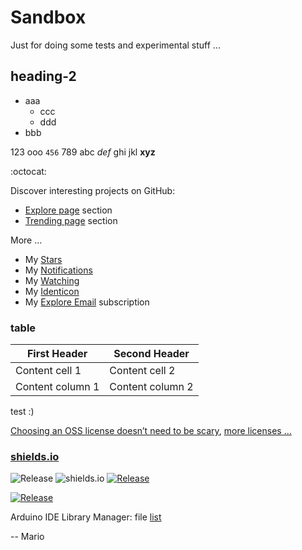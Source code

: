 # Sandbox
Just for doing some tests and experimental stuff ...

## heading-2
- aaa
  - ccc
  - ddd
- bbb

123 ooo `456` 789
abc *def* ghi jkl
**xyz**

:octocat:

Discover interesting projects on GitHub:
  - [Explore page](https://github.com/explore) section
  - [Trending page](https://github.com/trending) section

More ...
 - My [Stars](https://github.com/stars)
 - My [Notifications](https://github.com/notifications)
 - My [Watching](https://github.com/watching)
 - My [Identicon](https://identicons.github.com/Mokolea.png)
 - My [Explore Email](https://github.com/explore/subscribe) subscription

### table

First Header | Second Header
------------ | -------------
Content cell 1 | Content cell 2
Content column 1 | Content column 2

test :)

[Choosing an OSS license doesn’t need to be scary](http://choosealicense.com), 
[more licenses ...](http://choosealicense.com/licenses)

### [shields.io](http://shields.io)
![Release](https://img.shields.io/github/release/Mokolea/InputDebounce.svg)
![shields.io](https://img.shields.io/badge/InputDebounce-v1.0.0-blue.svg)
[![Release](https://img.shields.io/badge/InputDebounce-v1.1.0-blue.svg)](https://github.com/Mokolea/InputDebounce/releases)

[![Release](https://img.shields.io/badge/SimpleQtLogger-v1.1.0--rc2-orange.svg)](https://github.com/Mokolea/SimpleQtLogger/releases)

Arduino IDE Library Manager: file [list](http://downloads.arduino.cc/libraries/library_index.json)

-- Mario
